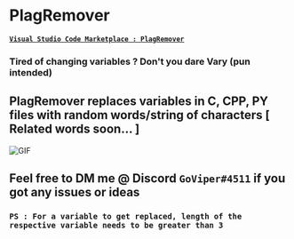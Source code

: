 
# PlagRemover

[**`Visual Studio Code Marketplace : PlagRemover`**]("https://marketplace.visualstudio.com/items?itemName=NithishReddy.plag-remover")

### Tired of changing variables ? Don't you dare Vary (pun intended) </br>

## **PlagRemover replaces variables in C, CPP, PY files with random words/string of characters [ Related words soon... ]**  </br>
<img alt="GIF" src="https://github.com/GO-viper7/dino-jobs/blob/master/Extension-Development-Host-FP-Gr-1.gif?raw=true" />

## Feel free to DM me @ Discord `GoViper#4511` if you got any issues or ideas </br>

### **`PS : For a variable to get replaced, length of the respective variable needs to be greater than 3`**




